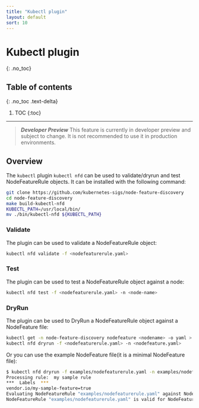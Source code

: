 ```yaml
---
title: "Kubectl plugin"
layout: default
sort: 10
---
```


# Kubectl plugin
{: .no_toc}

## Table of contents
{: .no_toc .text-delta}

1. TOC
{:toc}

---

> ***Developer Preview*** This feature is currently in developer preview and
> subject to change. It is not recommended to use it in production
> environments.

## Overview

The `kubectl` plugin `kubectl nfd` can be used to validate/dryrun and test
NodeFeatureRule objects. It can be installed with the following command:

```bash
git clone https://github.com/kubernetes-sigs/node-feature-discovery
cd node-feature-discovery
make build-kubectl-nfd
KUBECTL_PATH=/usr/local/bin/
mv ./bin/kubectl-nfd ${KUBECTL_PATH}
```

### Validate

The plugin can be used to validate a NodeFeatureRule object:

```bash
kubectl nfd validate -f <nodefeaturerule.yaml>
```

### Test

The plugin can be used to test a NodeFeatureRule object against a node:

```bash
kubectl nfd test -f <nodefeaturerule.yaml> -n <node-name>
```

### DryRun

The plugin can be used to DryRun a NodeFeatureRule object against a NodeFeature
file:

```bash
kubectl get -n node-feature-discovery nodefeature <nodename> -o yaml > <nodefeature.yaml>
kubectl nfd dryrun -f <nodefeaturerule.yaml> -n <nodefeature.yaml>
```

Or you can use the example NodeFeature file(it is a minimal NodeFeature file):

```bash
$ kubectl nfd dryrun -f examples/nodefeaturerule.yaml -n examples/nodefeature.yaml
Processing rule:  my sample rule
***  Labels  ***
vendor.io/my-sample-feature=true
Evaluating NodeFeatureRule "examples/nodefeaturerule.yaml" against NodeFeature "examples/nodefeature.yaml"
NodeFeatureRule "examples/nodefeaturerule.yaml" is valid for NodeFeature "examples/nodefeature.yaml"
```
